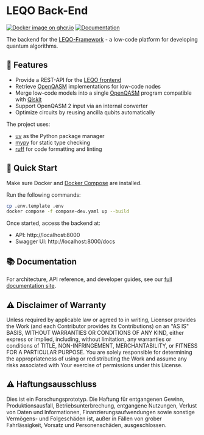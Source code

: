 # LEQO Back-End

[![Docker image on ghcr.io](https://img.shields.io/badge/Docker-GitHub%20Container%20Registry-green?style=flat&logo=docker&logoColor=%23fff)](https://github.com/LEQO-Framework/leqo-backend/pkgs/container/leqo-backend)
[![Documentation](https://img.shields.io/badge/docs-live-green?style=flat&logo=read-the-docs&logoColor=white)](https://leqo-framework.github.io/leqo-backend/)

The backend for the [LEQO-Framework](https://github.com/LEQO-Framework) - a low-code platform for developing quantum algorithms.

## 🔧 Features

- Provide a REST-API for the [LEQO frontend](https://github.com/LEQO-Framework/low-code-modeler)
- Retrieve [OpenQASM](https://openqasm.com/) implementations for low-code nodes
- Merge low-code models into a single [OpenQASM](https://openqasm.com/) program compatible with [Qiskit](https://github.com/Qiskit/qiskit)
- Support OpenQASM 2 input via an internal converter
- Optimize circuits by reusing ancilla qubits automatically

The project uses:

- [uv](https://docs.astral.sh/uv/#getting-started) as the Python package manager
- [mypy](https://mypy.readthedocs.io/en/stable/getting_started.html) for static type checking
- [ruff](https://docs.astral.sh/ruff/) for code formatting and linting

## 🚀 Quick Start

Make sure Docker and [Docker Compose](https://docs.docker.com/compose/install/) are installed.

Run the following commands:

```bash
cp .env.template .env
docker compose -f compose-dev.yaml up --build
```

Once started, access the backend at: 

- API: http://localhost:8000  
- Swagger UI: http://localhost:8000/docs

## 📚 Documentation

For architecture, API reference, and developer guides, see our [full documentation site](https://leqo-framework.github.io/leqo-backend/).

## ⚠️ Disclaimer of Warranty

Unless required by applicable law or agreed to in writing, Licensor provides the Work (and each Contributor provides its
Contributions) on an "AS IS" BASIS, WITHOUT WARRANTIES OR CONDITIONS OF ANY KIND, either express or implied, including,
without limitation, any warranties or conditions of TITLE, NON-INFRINGEMENT, MERCHANTABILITY, or FITNESS FOR A
PARTICULAR PURPOSE. You are solely responsible for determining the appropriateness of using or redistributing the Work
and assume any risks associated with Your exercise of permissions under this License.

## ⚠️ Haftungsausschluss

Dies ist ein Forschungsprototyp. Die Haftung für entgangenen Gewinn, Produktionsausfall, Betriebsunterbrechung,
entgangene Nutzungen, Verlust von Daten und Informationen, Finanzierungsaufwendungen sowie sonstige Vermögens- und
Folgeschäden ist, außer in Fällen von grober Fahrlässigkeit, Vorsatz und Personenschäden, ausgeschlossen.

